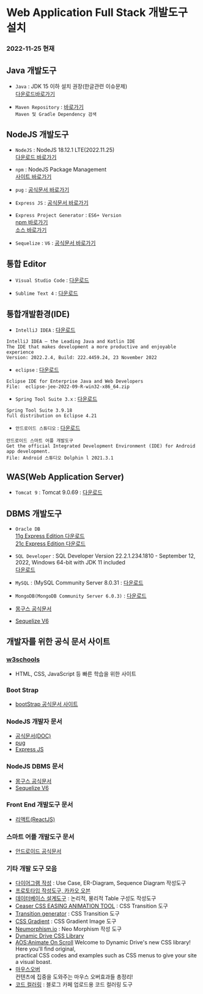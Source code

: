 # Web Application Full Stack 개발도구 설치

### 2022-11-25 현재

## Java 개발도구

- `Java` : JDK 15 이하 설치 권장(한글관련 이슈문제)  
  [다운로드바로가기](https://www.oracle.com/java/technologies/downloads/archive/)

- `Maven Repository` : [바로가기](https://mvnrepository.com/)  
  `Maven 및 Gradle Dependency 검색`

## NodeJS 개발도구

- `NodeJS` : NodeJS 18.12.1 LTE(2022.11.25)  
  [다운로드 바로가기](https://nodejs.org/en/)

- `npm` : NodeJS Package Management  
  [사이트 바로가기](https://www.npmjs.com)

- `pug` : [공식문서 바로가기](https://pugjs.org)

- `Express JS` : [공식문서 바로가기](https://expressjs.com/)

- `Express Project Generator` : `ES6+ Version`  
  [npm 바로가기](https://www.npmjs.com/package/express-21c)  
  [소스 바로가기](https://github.com/callor/NodeJS_ExpressES6)

- `Sequelize` : `V6` : [공식문서 바로가기](https://sequelize.org/)

## 통합 Editor

- `Visual Studio Code` : [다운로드](https://code.visualstudio.com/download)

- `Sublime Text 4` : [다운로드](https://www.sublimetext.com/download)

## 통합개발환경(IDE)

- `IntelliJ IDEA` : [다운로드](https://www.jetbrains.com/idea/)

```
IntelliJ IDEA – the Leading Java and Kotlin IDE
The IDE that makes development a more productive and enjoyable experience
Version: 2022.2.4, Build: 222.4459.24, 23 November 2022
```

- `eclipse` : [다운로드](https://www.eclipse.org/downloads/packages/)

```
Eclipse IDE for Enterprise Java and Web Developers
File:  eclipse-jee-2022-09-R-win32-x86_64.zip
```

- `Spring Tool Suite 3.x` : [다운로드](https://github.com/spring-projects/toolsuite-distribution/wiki/Spring-Tool-Suite-3)

```
Spring Tool Suite 3.9.18
full distribution on Eclipse 4.21
```

- `안드로이드 스튜디오` : [다운로드](https://developer.android.com/studio)

```
안드로이드 스마트 어플 개발도구
Get the official Integrated Development Environment (IDE) for Android app development.
File: Android 스튜디오 Dolphin l 2021.3.1
```

## WAS(Web Application Server)

- `Tomcat 9` : Tomcat 9.0.69 : [다운로드](https://tomcat.apache.org/download-90.cgi)

## DBMS 개발도구

- `Oracle DB`  
  [11g Express Edition 다운로드](https://www.oracle.com/database/technologies/xe-prior-release-downloads.html)  
  [21c Express Edition 다운로드](https://www.oracle.com/database/technologies/xe-downloads.html)

- `SQL Developer` : SQL Developer Version 22.2.1.234.1810 - September 12, 2022, Windows 64-bit with JDK 11 included  
  [다운로드](https://www.oracle.com/tools/downloads/sqldev-downloads.html)

- `MySQL` : (MySQL Community Server 8.0.31 : [다운로드](https://dev.mysql.com/downloads/windows/installer/8.0.html])

- `MongoDB(MongoDB Community Server 6.0.3)` : [다운로드](https://www.mongodb.com/try/download/community)

- [몽구스 공식문서](https://mongoosejs.com/)
- [Sequelize V6](https://sequelize.org/)

## 개발자를 위한 공식 문서 사이트

### [w3schools](https://www.w3schools.com/)

- HTML, CSS, JavaScript 등 빠른 학습을 위한 사이트

### Boot Strap

- [bootStrap 공식문서 사이트](https://getbootstrap.com/)

### NodeJS 개발자 문서

- [공식문서(DOC)](https://nodejs.org/dist/latest-v18.x/docs/api/)
- [pug](https://pugjs.org)
- [Express JS](https://expressjs.com/)

### NodeJS DBMS 문서

- [몽구스 공식문서](https://mongoosejs.com/)
- [Sequelize V6](https://sequelize.org/)

### Front End 개발도구 문서

- [리액트(ReactJS)](https://reactjs.org/)

### 스마트 어플 개발도구 문서

- [안드로이드 공식문서](https://developer.android.com/)

### 기타 개발 도구 모음

- [다이어그램 작성](https://app.diagrams.net/) : Use Case, ER-Diagram, Sequence Diagram 작성도구
- [프로토타입 작성도구, 카카오 오븐](https://ovenapp.io/)
- [데이터베이스 설계도구](https://www.erdcloud.com/) : 논리적, 물리적 Table 구성도 작성도구
- [Ceaser CSS EASING ANIMATION TOOL](https://matthewlein.com/tools/ceaser) : CSS Transition 도구
- [Transition generator](https://makingcss.com/transition) : CSS Transition 도구
- [CSS Gradient](https://cssgradient.io/) : CSS Gradient Image 도구
- [Neumorphism.io](https://neumorphism.io/#e0e0e0) : Neo Morphism 작성 도구
- [Dynamic Drive CSS Library](http://www.dynamicdrive.com/style/)
- [AOS:Animate On Scroll](Libraryhttps://michalsnik.github.io/aos/)
  Welcome to Dynamic Drive's new CSS library! Here you'll find original,  
  practical CSS codes and examples such as CSS menus to give your site a visual boast.
- [마우스오버](http://rwdb.kr/mouseoverinteraction/)  
  컨텐츠에 집중을 도와주는 마우스 오버효과들 총정리!
- [코드 컬러링](https://colorscripter.com/) : 블로그 카페 업로드용 코드 컬러링 도구
